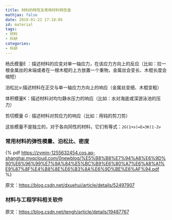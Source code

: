 ```yaml
---
title: 材料的特性及常用材料特性值
mathjax: false
date: 2019-01-22 17:18:05
id: material
tags:
- 材料
- 科研
categories:
- 科研
---
```


杨氏模量E ：描述材料的应变对单一轴应力，在该应力方向上的反应（比如：拉一根金属丝的末端或者在一根木棍的上方放置一个重物，金属丝会变长、木棍长度会缩短）

泊松比ν:描述材料在正交与单一轴应力方向上的响应（金属丝变细、木棍变粗）

体积模量K：描述材料对均匀静水压力的响应（比如：水对海底或深游泳池的压力）

剪切模量 *G :* 描述材料对剪应力的响应（比如：用钝的剪刀剪）

这些模量不是独立的，对于各向同性的材料，它们有等式：`2G(1+ν)=E=3K(1-2ν`

<!---more--->

### 常用材料的弹性模量、泊松比、密度

{% pdf https://zymin-1255632454.cos.ap-shanghai.myqcloud.com/0newblog/%E5%B8%B8%E7%94%A8%E6%9D%90%E6%96%99%E7%9A%84%E5%BC%B9%E6%80%A7%E6%A8%A1%E9%87%8F%E4%B8%8E%E6%B3%8A%E6%9D%BE%E6%AF%94.pdf %}

原文：https://blog.csdn.net/dxuehui/article/details/52497907 

### 材料与工程学科相关软件

原文：https://blog.csdn.net/tengh/article/details/19487767

